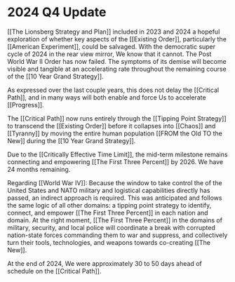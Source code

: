 # 2024 Q4 Update

[[The Lionsberg Strategy and Plan]] included in 2023 and 2024 a hopeful exploration of whether key aspects of the [[Existing Order]], particularly the [[American Experiment]], could be salvaged. With the democratic super cycle of 2024 in the rear view mirror, We know that it cannot. The Post World War II Order has now failed. The symptoms of its demise will become visible and tangible at an accelerating rate throughout the remaining course of the [[10 Year Grand Strategy]]. 

As expressed over the last couple years, this does not delay the [[Critical Path]], and in many ways will both enable and force Us to accelerate [[Progress]]. 

The [[Critical Path]] now runs entirely through the [[Tipping Point Strategy]] to transcend the [[Existing Order]] before it collapses into [[Chaos]] and [[Tyranny]] by moving the entire human population [[FROM the Old TO the New]] during the [[10 Year Grand Strategy]]. 

Due to the [[Critically Effective Time Limit]], the mid-term milestone remains connecting and empowering [[The First Three Percent]] by 2026. We have 24 months remaining. 

Regarding [[World War IV]]: Because the window to take control the of the United States and NATO military and logistical capabilities directly has passed, an indirect approach is required. This was anticipated and follows the same logic of all other domains: a tipping point strategy to identify, connect, and empower [[The First Three Percent]] in each nation and domain. At the right moment, [[The First Three Percent]] in the domains of military, security, and local police will coordinate a break with corrupted nation-state forces commanding them to war and suppress, and collectively turn their tools, technologies, and weapons towards co-creating [[The New]]. 

At the end of 2024, We were approximately 30 to 50 days ahead of schedule on the [[Critical Path]]. 